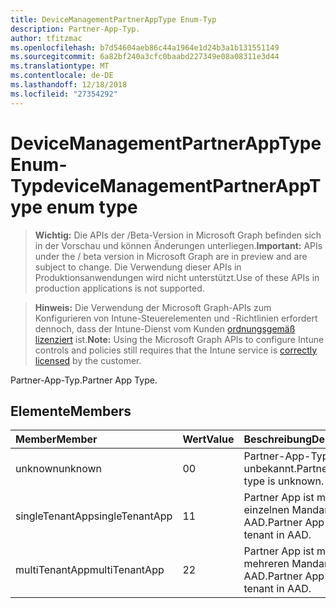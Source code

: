```yaml
---
title: DeviceManagementPartnerAppType Enum-Typ
description: Partner-App-Typ.
author: tfitzmac
ms.openlocfilehash: b7d54604aeb86c44a1964e1d24b3a1b131551149
ms.sourcegitcommit: 6a82bf240a3cfc0baabd227349e08a08311e3d44
ms.translationtype: MT
ms.contentlocale: de-DE
ms.lasthandoff: 12/18/2018
ms.locfileid: "27354292"
---
```

# <a name="devicemanagementpartnerapptype-enum-type"></a><span data-ttu-id="1be58-103">DeviceManagementPartnerAppType Enum-Typ</span><span class="sxs-lookup"><span data-stu-id="1be58-103">deviceManagementPartnerAppType enum type</span></span>

> <span data-ttu-id="1be58-104">**Wichtig:** Die APIs der /Beta-Version in Microsoft Graph befinden sich in der Vorschau und können Änderungen unterliegen.</span><span class="sxs-lookup"><span data-stu-id="1be58-104">**Important:** APIs under the / beta version in Microsoft Graph are in preview and are subject to change.</span></span> <span data-ttu-id="1be58-105">Die Verwendung dieser APIs in Produktionsanwendungen wird nicht unterstützt.</span><span class="sxs-lookup"><span data-stu-id="1be58-105">Use of these APIs in production applications is not supported.</span></span>

> <span data-ttu-id="1be58-106">**Hinweis:** Die Verwendung der Microsoft Graph-APIs zum Konfigurieren von Intune-Steuerelementen und -Richtlinien erfordert dennoch, dass der Intune-Dienst vom Kunden [ordnungsgemäß lizenziert](https://go.microsoft.com/fwlink/?linkid=839381) ist.</span><span class="sxs-lookup"><span data-stu-id="1be58-106">**Note:** Using the Microsoft Graph APIs to configure Intune controls and policies still requires that the Intune service is [correctly licensed](https://go.microsoft.com/fwlink/?linkid=839381) by the customer.</span></span>

<span data-ttu-id="1be58-107">Partner-App-Typ.</span><span class="sxs-lookup"><span data-stu-id="1be58-107">Partner App Type.</span></span>
## <a name="members"></a><span data-ttu-id="1be58-108">Elemente</span><span class="sxs-lookup"><span data-stu-id="1be58-108">Members</span></span>
|<span data-ttu-id="1be58-109">Member</span><span class="sxs-lookup"><span data-stu-id="1be58-109">Member</span></span>|<span data-ttu-id="1be58-110">Wert</span><span class="sxs-lookup"><span data-stu-id="1be58-110">Value</span></span>|<span data-ttu-id="1be58-111">Beschreibung</span><span class="sxs-lookup"><span data-stu-id="1be58-111">Description</span></span>|
|:---|:---|:---|
|<span data-ttu-id="1be58-112">unknown</span><span class="sxs-lookup"><span data-stu-id="1be58-112">unknown</span></span>|<span data-ttu-id="1be58-113">0</span><span class="sxs-lookup"><span data-stu-id="1be58-113">0</span></span>|<span data-ttu-id="1be58-114">Partner-App-Typ ist unbekannt.</span><span class="sxs-lookup"><span data-stu-id="1be58-114">Partner App type is unknown.</span></span>|
|<span data-ttu-id="1be58-115">singleTenantApp</span><span class="sxs-lookup"><span data-stu-id="1be58-115">singleTenantApp</span></span>|<span data-ttu-id="1be58-116">1</span><span class="sxs-lookup"><span data-stu-id="1be58-116">1</span></span>|<span data-ttu-id="1be58-117">Partner App ist mit einem einzelnen Mandanten in AAD.</span><span class="sxs-lookup"><span data-stu-id="1be58-117">Partner App is Single tenant in AAD.</span></span>|
|<span data-ttu-id="1be58-118">multiTenantApp</span><span class="sxs-lookup"><span data-stu-id="1be58-118">multiTenantApp</span></span>|<span data-ttu-id="1be58-119">2</span><span class="sxs-lookup"><span data-stu-id="1be58-119">2</span></span>|<span data-ttu-id="1be58-120">Partner App ist mit mehreren Mandanten in AAD.</span><span class="sxs-lookup"><span data-stu-id="1be58-120">Partner App is Multi tenant in AAD.</span></span>|






